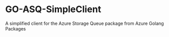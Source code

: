 # GO-ASQ-SimpleClient
 
 A simplified client for the Azure Storage Queue package from Azure Golang Packages
